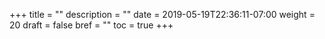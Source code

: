+++ title = "" description = "" date = 2019-05-19T22:36:11-07:00 weight = 20 draft = false bref = "" toc = true +++
